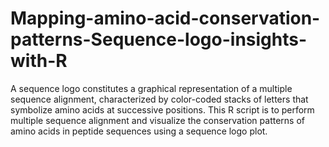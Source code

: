 # Mapping-amino-acid-conservation-patterns-Sequence-logo-insights-with-R
A sequence logo constitutes a graphical representation of a multiple sequence alignment, characterized by color-coded stacks of letters that symbolize amino acids at successive positions. This R script is to perform multiple sequence alignment and visualize the conservation patterns of amino acids in peptide sequences using a sequence logo plot.
